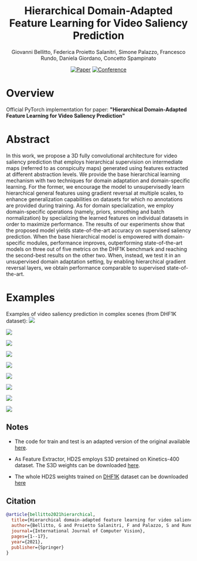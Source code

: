 <div align="center">
  
# Hierarchical Domain-Adapted Feature Learning for Video Saliency Prediction
  Giovanni Bellitto, Federica Proietto Salanitri, Simone Palazzo, Francesco Rundo, Daniela Giordano, Concetto Spampinato
 
[![Paper](http://img.shields.io/badge/paper-arxiv.2010.01220-B31B1B.svg)](https://arxiv.org/abs/2010.01220)
[![Conference](http://img.shields.io/badge/IJCV-2021-4b44ce.svg)](https://link.springer.com/article/10.1007/s11263-021-01519-y)
</div>

# Overview
Official PyTorch implementation for paper: <b>"Hierarchical Domain-Adapted Feature Learning for Video Saliency Prediction"</b>

# Abstract
In this work, we propose a 3D fully convolutional architecture for video saliency prediction that employs hierarchical supervision on intermediate maps (referred to as conspicuity maps) generated using features extracted at different abstraction levels. We provide the base hierarchical learning mechanism with two techniques for domain adaptation and domain-specific learning. For the former, we encourage the model to unsupervisedly learn hierarchical general features using gradient reversal at multiple scales, to enhance generalization capabilities on datasets for which no annotations are provided during training. As for domain specialization, we employ domain-specific operations (namely, priors, smoothing and batch normalization) by specializing the learned features on individual datasets in order to maximize performance. The results of our experiments show that the proposed model yields state-of-the-art accuracy on supervised saliency prediction. When the base hierarchical model is empowered with domain-specific modules, performance improves, outperforming state-of-the-art models on three out of five metrics on the DHF1K benchmark and reaching the second-best results on the other two. When, instead, we test it in an unsupervised domain adaptation setting, by enabling hierarchical gradient reversal layers, we obtain performance comparable to supervised state-of-the-art.

# Examples
Examples of video saliency prediction in complex scenes (from DHF1K dataset):
![](gif/0648.gif)

![](gif/0692.gif)

![](gif/0685.gif)

![](gif/0609.gif)

![](gif/0605.gif)

![](gif/0622.gif)

![](gif/0690.gif)

![](gif/0652.gif)

![](gif/0674.gif)

## Notes

- The code for train and test is an adapted version of the original available [here](https://github.com/MichiganCOG/TASED-Net).

- As Feature Extractor, HD2S employs S3D pretained on Kinetics-400 dataset. The S3D weights can be downloaded [here](https://github.com/kylemin/S3D).

- The whole HD2S weights trained on [DHF1K](https://mmcheng.net/videosal/) dataset can be downloaded [here](https://studentiunict-my.sharepoint.com/:u:/g/personal/uni307680_studium_unict_it/EVyDIERfwcdOnAF84v1b1VQBlDNxxhOdI-nAIafqwVV7Lg?download=1)

## Citation
```bibtex
@article{bellitto2021hierarchical,
  title={Hierarchical domain-adapted feature learning for video saliency prediction},
  author={Bellitto, G and Proietto Salanitri, F and Palazzo, S and Rundo, F and Giordano, D and Spampinato, C},
  journal={International Journal of Computer Vision},
  pages={1--17},
  year={2021},
  publisher={Springer}
}
```



